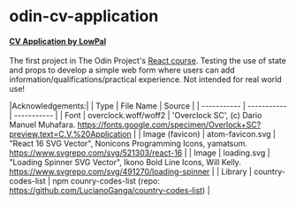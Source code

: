 # odin-cv-application

#### [CV Application by LowPal](https://illustrious-queijadas-a8749a.netlify.app/)

The first project in The Odin Project's [React course](https://www.theodinproject.com/lessons/node-path-react-new-cv-application). Testing the use of state and props to develop a simple web form where users can add information/qualifications/practical experience. Not intended for real world use!

|Acknowledgements:|
| Type | File Name | Source |
| ----------- | ----------- | ----------- |
| Font | overclock.woff/woff2 | 'Overclock SC', (c) Dario Manuel Muhafara. https://fonts.google.com/specimen/Overlock+SC?preview.text=C.V.%20Application |
| Image (favicon) | atom-favicon.svg | "React 16 SVG Vector", Nonicons Programming Icons, yamatsum. https://www.svgrepo.com/svg/521303/react-16 |
| Image | loading.svg | "Loading Spinner SVG Vector", Ikono Bold Line Icons, Will Kelly. https://www.svgrepo.com/svg/491270/loading-spinner |
| Library | country-codes-list | npm counry-codes-list (repo: https://github.com/LucianoGanga/country-codes-list) |
